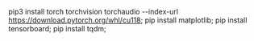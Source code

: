 pip3 install torch torchvision torchaudio --index-url https://download.pytorch.org/whl/cu118;
pip install matplotlib;
pip install tensorboard;
pip install tqdm;